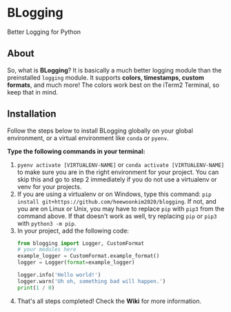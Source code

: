 # BLogging
Better Logging for Python

## About
So, what is **BLogging**? It is basically a much better logging module than the preinstalled `logging` module. It supports **colors, timestamps, custom formats**, and much more! The colors work best on the iTerm2 Terminal, so keep that in mind.

## Installation
Follow the steps below to install BLogging globally on your global environment, or a virtual environment like `conda` or `pyenv`.   
    
**Type the following commands in your terminal:**     
1. `pyenv activate [VIRTUALENV-NAME]` or `conda activate [VIRTUALENV-NAME]` to make sure you are in the right environment for your project. You can skip this and go to step 2 immediately if you do not use a virtualenv or venv for your projects.     
2. If you are using a virtualenv or on Windows, type this command: `pip install git+https://github.com/heewoonkim2020/blogging`. If not, and you are on Linux or Unix, you may have to replace `pip` with `pip3` from the command above. If that doesn't work as well, try replacing `pip` or `pip3` with `python3 -m pip`.
3. In your project, add the following code:
   ```py
   from blogging import Logger, CustomFormat
   # your modules here
   example_logger = CustomFormat.example_format()
   logger = Logger(format=example_logger)

   logger.info('Hello world!')
   logger.warn('Uh oh, something bad will happen.')
   print(1 / 0)
   ```
4. That's all steps completed! Check the **Wiki** for more information.